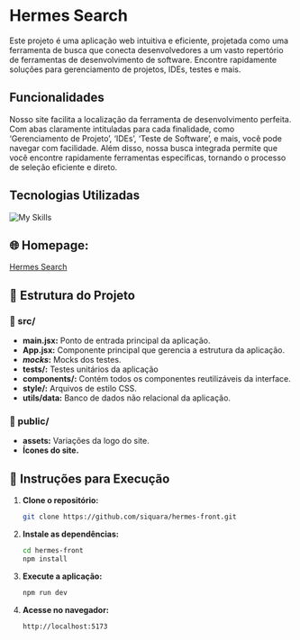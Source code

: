 # Hermes Search
Este projeto é uma aplicação web intuitiva e eficiente, projetada como uma ferramenta de busca que conecta desenvolvedores a um vasto repertório de ferramentas de desenvolvimento de software. Encontre rapidamente soluções para gerenciamento de projetos, IDEs, testes e mais.

## Funcionalidades

Nosso site facilita a localização da ferramenta de desenvolvimento perfeita. Com abas claramente intituladas para cada finalidade, como ‘Gerenciamento de Projeto’, ‘IDEs’, ‘Teste de Software’, e mais, você pode navegar com facilidade. Além disso, nossa busca integrada permite que você encontre rapidamente ferramentas específicas, tornando o processo de seleção eficiente e direto.

## Tecnologias Utilizadas

![My Skills](https://skillicons.dev/icons?i=js,react,jest,tailwind,vite,vscode,git,github,githubactions,figma)

## 🌐 **Homepage:**  
[Hermes Search](https://hermesfacs.vercel.app)

## 📂 Estrutura do Projeto

### 📁 src/
- **main.jsx:** Ponto de entrada principal da aplicação.
- **App.jsx:** Componente principal que gerencia a estrutura da aplicação.
- **_mocks_:** Mocks dos testes.
- **tests/:** Testes unitários da aplicação
- **components/:** Contém todos os componentes reutilizáveis da interface.
- **style/:** Arquivos de estilo CSS.
- **utils/data:** Banco de dados não relacional da aplicação.

  
### 📁 public/
- **assets:** Variações da logo do site.
- **Ícones do site.**

## 🚀 Instruções para Execução

1. **Clone o repositório:**
   ```bash
   git clone https://github.com/siquara/hermes-front.git
   ```

2. **Instale as dependências:**
   ```bash
   cd hermes-front
   npm install
   ```

3. **Execute a aplicação:**
   ```bash
   npm run dev
   ```

4. **Acesse no navegador:**
   ```
   http://localhost:5173
   ```

